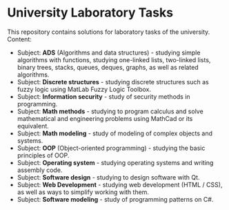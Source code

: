 # University Laboratory Tasks

This repository contains solutions for laboratory tasks of the university. Content:

- Subject: **ADS** (Algorithms and data structures) - studying simple algorithms with functions, studying one-linked lists, two-linked lists, binary trees, stacks, queues, deques, graphs, as well as related algorithms.
- Subject: **Discrete structures** - studying discrete structures such as fuzzy logic using MatLab Fuzzy Logic Toolbox.
- Subject: **Information security** - study of security methods in programming.
- Subject: **Math methods** - studying to program calculus and solve mathematical and engineering problems using MathCad or its equivalent.
- Subject: **Math modeling** - study of modeling of complex objects and systems.
- Subject: **OOP** (Object-oriented programming) - studying the basic principles of OOP.
- Subject: **Operating system** - studying operating systems and writing assembly code.
- Subject: **Software design** - studying to design software with Qt.
- Subject: **Web Development** - studying web development (HTML / CSS), as well as ways to simplify working with them.
- Subject: **Software modeling** - study of programming patterns on C#.
